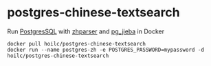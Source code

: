 # postgres-chinese-textsearch

Run [PostgresSQL](https://github.com/docker-library/docs/blob/master/postgres/README.md) with [zhparser](https://github.com/amutu/zhparser) and [pg_jieba](https://github.com/jaiminpan/pg_jieba) in Docker

```
docker pull hoilc/postgres-chinese-textsearch
docker run --name postgres-zh -e POSTGRES_PASSWORD=mypassword -d hoilc/postgres-chinese-textsearch
```
